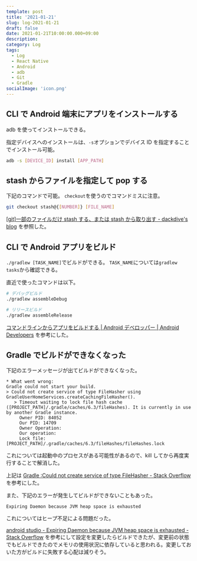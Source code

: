 ```yaml
---
template: post
title: '2021-01-21'
slug: log-2021-01-21
draft: false
date: 2021-01-21T10:00:00.000+09:00
description:
category: Log
tags:
  - Log
  - React Native
  - Android
  - adb
  - Git
  - Gradle
socialImage: 'icon.png'
---
```


## CLI で Android 端末にアプリをインストールする

adb を使ってインストールできる。

指定デバイスへのインストールは、`-s`オプションでデバイス ID を指定することでインストール可能。

```sh
adb -s [DEVICE_ID] install [APP_PATH]
```

## stash からファイルを指定して pop する

下記のコマンドで可能。
`checkout`を使うのでコマンドミスに注意。

```sh
git checkout stash@{[NUMBER]} [FILE_NAME]
```

[ [git]一部のファイルだけ stash する、または stash から取り出す - dackdive's blog](https://dackdive.hateblo.jp/entry/2014/07/15/132855) を参照した。

## CLI で Android アプリをビルド

`./gradlew [TASK_NAME]`でビルドができる。
`TASK_NAME`については`gradlew tasks`から確認できる。

直近で使ったコマンドは以下。

```sh
# デバッグビルド
./gradlew assembleDebug

# リリースビルド
./gradlew assembleRelease
```

[コマンドラインからアプリをビルドする | Android デベロッパー | Android Developers](https://developer.android.com/studio/build/building-cmdline?hl=ja) を参考にした。

## Gradle でビルドができなくなった

下記のエラーメッセージが出てビルドができなくなった。

```
* What went wrong:
Gradle could not start your build.
> Could not create service of type FileHasher using GradleUserHomeServices.createCachingFileHasher().
   > Timeout waiting to lock file hash cache ([PROJECT_PATH]/.gradle/caches/6.3/fileHashes). It is currently in use by another Gradle instance.
     Owner PID: 84052
     Our PID: 14709
     Owner Operation:
     Our operation:
     Lock file: [PROJECT_PATH]/.gradle/caches/6.3/fileHashes/fileHashes.lock
```

これについては起動中のプロセスがある可能性があるので、kill してから再度実行することで解消した。

上記は [Gradle :Could not create service of type FileHasher - Stack Overflow](https://stackoverflow.com/questions/45177977/gradle-could-not-create-service-of-type-filehasher/46094804) を参考にした。

また、下記のエラーが発生してビルドができないこともあった。

```
Expiring Daemon because JVM heap space is exhausted
```

これについてはヒープ不足による問題だった。

[android studio - Expiring Daemon because JVM heap space is exhausted - Stack Overflow](https://stackoverflow.com/questions/56075455/expiring-daemon-because-jvm-heap-space-is-exhausted) を参考にして設定を変更したらビルドできたが、変更前の状態でもビルドできたのでメモリの使用状況に依存していると思われる。変更しておいた方がビルドに失敗する心配は減りそう。
